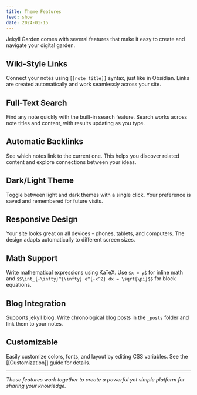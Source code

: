 ```yaml
---
title: Theme Features
feed: show
date: 2024-01-15
---
```

Jekyll Garden comes with several features that make it easy to create and navigate your digital garden.

## Wiki-Style Links
Connect your notes using `[[note title]]` syntax, just like in Obsidian. Links are created automatically and work seamlessly across your site.

## Full-Text Search
Find any note quickly with the built-in search feature. Search works across note titles and content, with results updating as you type.

## Automatic Backlinks
See which notes link to the current one. This helps you discover related content and explore connections between your ideas.

## Dark/Light Theme
Toggle between light and dark themes with a single click. Your preference is saved and remembered for future visits.

## Responsive Design
Your site looks great on all devices - phones, tablets, and computers. The design adapts automatically to different screen sizes.

## Math Support
Write mathematical expressions using KaTeX. Use `$x = y$` for inline math and `$$\int_{-\infty}^{\infty} e^{-x^2} dx = \sqrt{\pi}$$` for block equations.

## Blog Integration
Supports jekyll blog. Write chronological blog posts in the `_posts` folder and link them to your notes.


## Customizable
Easily customize colors, fonts, and layout by editing CSS variables. See the [[Customization]] guide for details.

---

*These features work together to create a powerful yet simple platform for sharing your knowledge.* 